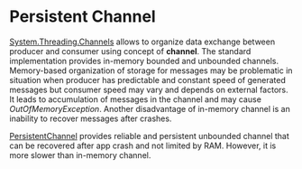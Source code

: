 Persistent Channel
====
[System.Threading.Channels](https://docs.microsoft.com/en-us/dotnet/api/system.threading.channels) allows to organize data exchange between producer and consumer using concept of **channel**. The standard implementation provides in-memory bounded and unbounded channels. Memory-based organization of storage for messages may be problematic in situation when producer has predictable and constant speed of generated messages but consumer speed may vary and depends on external factors. It leads to accumulation of messages in the channel and may cause _OutOfMemoryException_. Another disadvantage of in-memory channel is an inability to recover messages after crashes.

[PersistentChannel](https://sakno.github.io/dotNext/api/DotNext.Threading.Channels.PersistentChannel-2.html) provides reliable and persistent unbounded channel that can be recovered after app crash and not limited by RAM. However, it is more slower than in-memory channel. 
